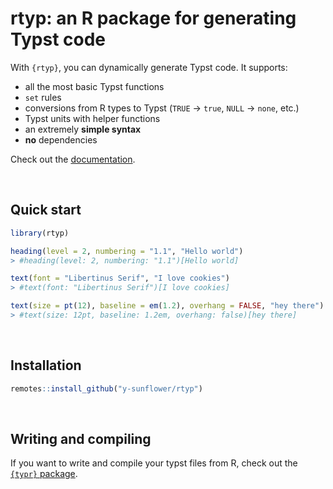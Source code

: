 # rtyp: an R package for generating Typst code

With `{rtyp}`, you can dynamically generate Typst code. It supports:

- all the most basic Typst functions
- `set` rules
- conversions from R types to Typst (`TRUE` -> `true`, `NULL` -> `none`, etc.)
- Typst units with helper functions
- an extremely **simple syntax**
- **no** dependencies

Check out the [documentation](https://y-sunflower.github.io/rtyp/).

<br>

## Quick start

```r
library(rtyp)

heading(level = 2, numbering = "1.1", "Hello world")
> #heading(level: 2, numbering: "1.1")[Hello world]

text(font = "Libertinus Serif", "I love cookies")
> #text(font: "Libertinus Serif")[I love cookies]

text(size = pt(12), baseline = em(1.2), overhang = FALSE, "hey there")
> #text(size: 12pt, baseline: 1.2em, overhang: false)[hey there]
```

<br>

## Installation

```r
remotes::install_github("y-sunflower/rtyp")
```

<br>

## Writing and compiling

If you want to write and compile your typst files from R, check out the [`{typr}` package](https://github.com/christopherkenny/typr/).
